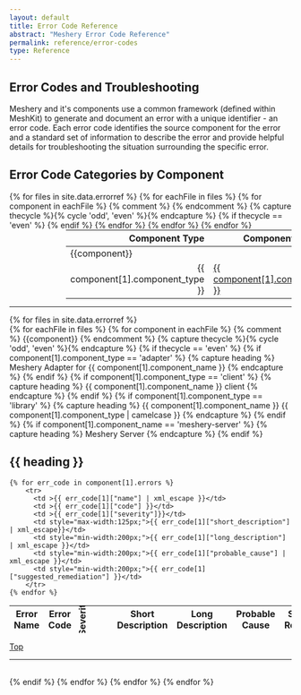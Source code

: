 ```yaml
---
layout: default
title: Error Code Reference
abstract: "Meshery Error Code Reference"
permalink: reference/error-codes
type: Reference
---
```

<style>

.title::first-letter {
  text-transform:capitalize;
}
</style>
## Error Codes and Troubleshooting

Meshery and it's components use a common framework (defined within MeshKit) to generate and document an error with a unique identifier - an error code. Each error code identifies the source component for the error and a standard set of information to describe the error and provide helpful details for troubleshooting the situation surrounding the specific error.

## Error Code Categories by Component

<table style="margin:auto;padding-right:25%; padding-left:20%;">
<thead>
  <tr>
    <th align="right">Component Type</th>
    <th>Component Name</th>
  </tr>
</thead>
<tbody>
  {% for files in site.data.errorref %}
    {% for eachFile in files %}
      {% for component in eachFile  %}
          {% comment %} <tr><td colspan="2">{{component}}</td></tr> {% endcomment %}
           {% capture thecycle %}{% cycle 'odd', 'even' %}{% endcapture %}
            {% if thecycle == 'even' %}
            <tr>
              <td align="right">{{ component[1].component_type }}</td>
              <td class="title"><a href="#{{ component[1].component_name  | camelcase }}-{{ component[1].component_type }}">{{ component[1].component_name }}</a></td>
            </tr>
        {% endif %}
      {% endfor %}
    {% endfor %}
  {% endfor %}
</tbody>
</table>

<hr />

  {% for files in site.data.errorref %}    
    {% for eachFile in files %}
      {% for component in eachFile  %}
          {% comment %} <tr><td colspan="2">{{component}}</td></tr> {% endcomment %}
           {% capture thecycle %}{% cycle 'odd', 'even' %}{% endcapture %}
            {% if thecycle == 'even' %}
            {% if component[1].component_type == 'adapter' %}
              {% capture heading %}
               Meshery Adapter for {{ component[1].component_name }}
              {% endcapture %}
            {% endif %}
            {% if component[1].component_type == 'client' %}
              {% capture heading %}
               {{ component[1].component_name }} client
              {% endcapture %}
            {% endif %}
            {% if component[1].component_type == 'library' %}
              {% capture heading %}
                {{ component[1].component_name }} {{ component[1].component_type | camelcase }}
              {% endcapture %}
            {% endif %}
            {% if component[1].component_name == 'meshery-server' %}
              {% capture heading %}
                Meshery Server
              {% endcapture %}
            {% endif %}

<h2> {{ heading }} </h2>
  <table>
  <thead>
    <tr>
      <th>Error Name</th>
      <th>Error Code</th>
      <th style="white-space:nowrap; transform-origin:30% 70%; transform: rotate(-90deg);padding:0px;">Severity</th>
      <th>Short Description</th>
      <th>Long Description</th>
      <th>Probable Cause</th>
      <th>Suggested Remediation</th>
    </tr>
  </thead>
  <tbody>
  
    {% for err_code in component[1].errors %}    
        <tr>
          <td >{{ err_code[1]["name"] | xml_escape }}</td>
          <td >{{ err_code[1]["code"] }}</td>
          <td >{{ err_code[1]["severity"]}}</td>
          <td style="max-width:125px;">{{ err_code[1]["short_description"] | xml_escape}}</td>
          <td style="min-width:200px;">{{ err_code[1]["long_description"] | xml_escape }}</td>
          <td style="min-width:200px;">{{ err_code[1]["probable_cause"] | xml_escape }}</td>
          <td style="min-width:200px;">{{ err_code[1]["suggested_remediation"] }}</td>
        </tr>
    {% endfor %}

  </tbody>
  </table>
  <a href="#{{ component[1].component_name }}">Top</a>
  <hr>
  <br>
{% endif %}
{% endfor %}
{% endfor %}
{% endfor %}
